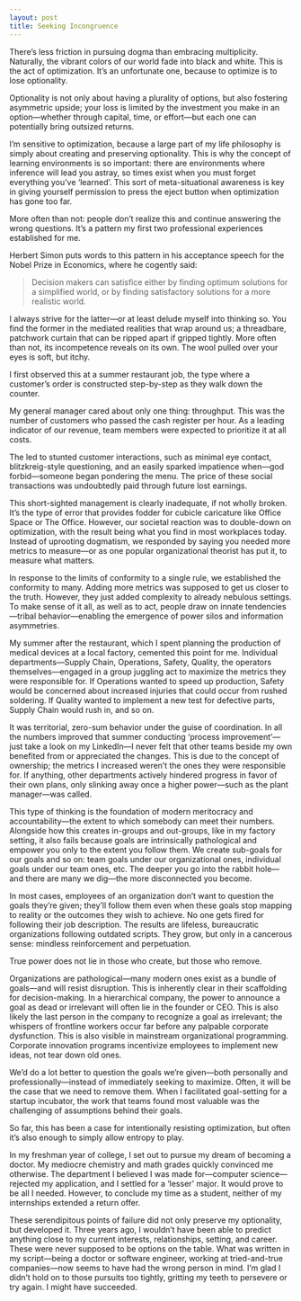 ```yaml
---
layout: post
title: Seeking Incongruence
---
```


There’s less friction in pursuing dogma than embracing multiplicity. Naturally, the vibrant colors of our world fade into black and white. This is the act of optimization. It’s an unfortunate one, because to optimize is to lose optionality.

Optionality is not only about having a plurality of options, but also fostering asymmetric upside; your loss is limited by the investment you make in an option—whether through capital, time, or effort—but each one can potentially bring outsized returns.

I’m sensitive to optimization, because a large part of my life philosophy is simply about creating and preserving optionality. This is why the concept of learning environments is so important: there are environments where inference will lead you astray, so times exist when you must forget everything you’ve ‘learned’. This sort of meta-situational awareness is key in giving yourself permission to press the eject button when optimization has gone too far.

More often than not: people don’t realize this and continue answering the wrong questions. It’s a pattern my first two professional experiences established for me.

Herbert Simon puts words to this pattern in his acceptance speech for the Nobel Prize in Economics, where he cogently said:

> Decision makers can satisfice either by finding optimum solutions for a simplified world, or by finding satisfactory solutions for a more realistic world.

I always strive for the latter—or at least delude myself into thinking so. You find the former in the mediated realities that wrap around us; a threadbare, patchwork curtain that can be ripped apart if gripped tightly. More often than not, its incompetence reveals on its own. The wool pulled over your eyes is soft, but itchy.

I first observed this at a summer restaurant job, the type where a customer’s order is constructed step-by-step as they walk down the counter.

My general manager cared about only one thing: throughput. This was the number of customers who passed the cash register per hour. As a leading indicator of our revenue, team members were expected to prioritize it at all costs.

The led to stunted customer interactions, such as minimal eye contact, blitzkreig-style questioning, and an easily sparked impatience when—god forbid—someone began pondering the menu. The price of these social transactions was undoubtedly paid through future lost earnings.

This short-sighted management is clearly inadequate, if not wholly broken. It’s the type of error that provides fodder for cubicle caricature like Office Space or The Office. However, our societal reaction was to double-down on optimization, with the result being what you find in most workplaces today. Instead of uprooting dogmatism, we responded by saying you needed more metrics to measure—or as one popular organizational theorist has put it, to measure what matters.

In response to the limits of conformity to a single rule, we established the conformity to many. Adding more metrics was supposed to get us closer to the truth. However, they just added complexity to already nebulous settings. To make sense of it all, as well as to act, people draw on innate tendencies—tribal behavior—enabling the emergence of power silos and information asymmetries.

My summer after the restaurant, which I spent planning the production of medical devices at a local factory, cemented this point for me. Individual departments—Supply Chain, Operations, Safety, Quality, the operators themselves—engaged in a group juggling act to maximize the metrics they were responsible for. If Operations wanted to speed up production, Safety would be concerned about increased injuries that could occur from rushed soldering. If Quality wanted to implement a new test for defective parts, Supply Chain would rush in, and so on.

It was territorial, zero-sum behavior under the guise of coordination. In all the numbers improved that summer conducting ‘process improvement’—just take a look on my LinkedIn—I never felt that other teams beside my own benefited from or appreciated the changes. This is due to the concept of ownership; the metrics I increased weren’t the ones they were responsible for. If anything, other departments actively hindered progress in favor of their own plans, only slinking away once a higher power—such as the plant manager—was called.

This type of thinking is the foundation of modern meritocracy and accountability—the extent to which somebody can meet their numbers. Alongside how this creates in-groups and out-groups, like in my factory setting, it also fails because goals are intrinsically pathological and empower you only to the extent you follow them. We create sub-goals for our goals and so on: team goals under our organizational ones, individual goals under our team ones, etc. The deeper you go into the rabbit hole—and there are many we dig—the more disconnected you become.

In most cases, employees of an organization don’t want to question the goals they’re given; they’ll follow them even when these goals stop mapping to reality or the outcomes they wish to achieve. No one gets fired for following their job description. The results are lifeless, bureaucratic organizations following outdated scripts. They grow, but only in a cancerous sense: mindless reinforcement and perpetuation.

True power does not lie in those who create, but those who remove.

Organizations are pathological—many modern ones exist as a bundle of goals—and will resist disruption. This is inherently clear in their scaffolding for decision-making. In a hierarchical company, the power to announce a goal as dead or irrelevant will often lie in the founder or CEO. This is also likely the last person in the company to recognize a goal as irrelevant; the whispers of frontline workers occur far before any palpable corporate dysfunction. This is also visible in mainstream organizational programming. Corporate innovation programs incentivize employees to implement new ideas, not tear down old ones.

We’d do a lot better to question the goals we’re given—both personally and professionally—instead of immediately seeking to maximize. Often, it will be the case that we need to remove them. When I facilitated goal-setting for a startup incubator, the work that teams found most valuable was the challenging of assumptions behind their goals.

So far, this has been a case for intentionally resisting optimization, but often it’s also enough to simply allow entropy to play.

In my freshman year of college, I set out to pursue my dream of becoming a doctor. My mediocre chemistry and math grades quickly convinced me otherwise. The department I believed I was made for—computer science—rejected my application, and I settled for a ‘lesser’ major. It would prove to be all I needed. However, to conclude my time as a student, neither of my internships extended a return offer.

These serendipitous points of failure did not only preserve my optionality, but developed it. Three years ago, I wouldn’t have been able to predict anything close to my current interests, relationships, setting, and career. These were never supposed to be options on the table. What was written in my script—being a doctor or software engineer, working at tried-and-true companies—now seems to have had the wrong person in mind. I’m glad I didn’t hold on to those pursuits too tightly, gritting my teeth to persevere or try again. I might have succeeded.
